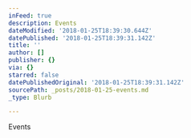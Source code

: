 ```yaml
---
inFeed: true
description: Events
dateModified: '2018-01-25T18:39:30.644Z'
datePublished: '2018-01-25T18:39:31.142Z'
title: ''
author: []
publisher: {}
via: {}
starred: false
datePublishedOriginal: '2018-01-25T18:39:31.142Z'
sourcePath: _posts/2018-01-25-events.md
_type: Blurb

---
```

Events